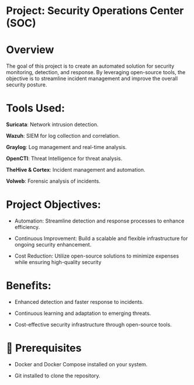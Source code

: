 # Project: Security Operations Center (SOC)
# Overview
The goal of this project is to create an automated solution for security monitoring, detection, and response. By leveraging open-source tools, the objective is to streamline incident management and improve the overall security posture.
# Tools Used:
**Suricata**: Network intrusion detection.

**Wazuh**: SIEM for log collection and correlation.

**Graylog**: Log management and real-time analysis.

**OpenCTI**: Threat Intelligence for threat analysis.

**TheHive & Cortex**: Incident management and automation.

**Volweb**: Forensic analysis of incidents.

# Project Objectives:
- Automation: Streamline detection and response processes to enhance efficiency.


- Continuous Improvement: Build a scalable and flexible infrastructure for ongoing security enhancement.


- Cost Reduction: Utilize open-source solutions to minimize expenses while ensuring high-quality security

# Benefits:
- Enhanced detection and faster response to incidents.

- Continuous learning and adaptation to emerging threats.

- Cost-effective security infrastructure through open-source tools.

# 📌 Prerequisites
- Docker and Docker Compose installed on your system.

- Git installed to clone the repository.
